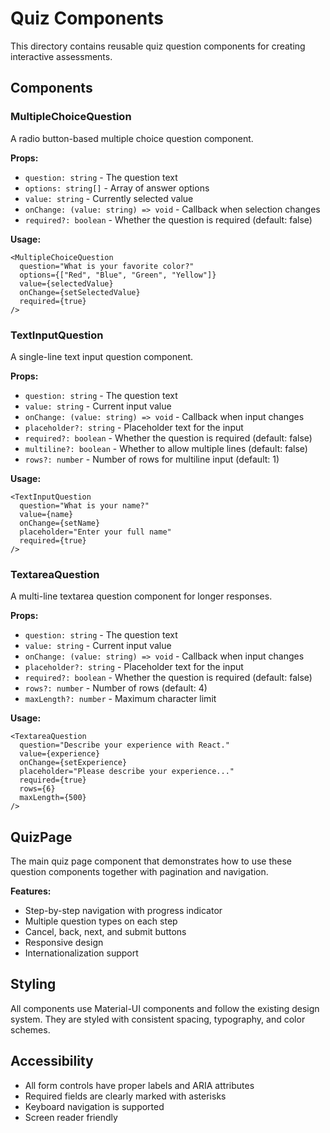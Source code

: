 # Quiz Components

This directory contains reusable quiz question components for creating interactive assessments.

## Components

### MultipleChoiceQuestion
A radio button-based multiple choice question component.

**Props:**
- `question: string` - The question text
- `options: string[]` - Array of answer options
- `value: string` - Currently selected value
- `onChange: (value: string) => void` - Callback when selection changes
- `required?: boolean` - Whether the question is required (default: false)

**Usage:**
```tsx
<MultipleChoiceQuestion
  question="What is your favorite color?"
  options={["Red", "Blue", "Green", "Yellow"]}
  value={selectedValue}
  onChange={setSelectedValue}
  required={true}
/>
```

### TextInputQuestion
A single-line text input question component.

**Props:**
- `question: string` - The question text
- `value: string` - Current input value
- `onChange: (value: string) => void` - Callback when input changes
- `placeholder?: string` - Placeholder text for the input
- `required?: boolean` - Whether the question is required (default: false)
- `multiline?: boolean` - Whether to allow multiple lines (default: false)
- `rows?: number` - Number of rows for multiline input (default: 1)

**Usage:**
```tsx
<TextInputQuestion
  question="What is your name?"
  value={name}
  onChange={setName}
  placeholder="Enter your full name"
  required={true}
/>
```

### TextareaQuestion
A multi-line textarea question component for longer responses.

**Props:**
- `question: string` - The question text
- `value: string` - Current input value
- `onChange: (value: string) => void` - Callback when input changes
- `placeholder?: string` - Placeholder text for the input
- `required?: boolean` - Whether the question is required (default: false)
- `rows?: number` - Number of rows (default: 4)
- `maxLength?: number` - Maximum character limit

**Usage:**
```tsx
<TextareaQuestion
  question="Describe your experience with React."
  value={experience}
  onChange={setExperience}
  placeholder="Please describe your experience..."
  required={true}
  rows={6}
  maxLength={500}
/>
```

## QuizPage
The main quiz page component that demonstrates how to use these question components together with pagination and navigation.

**Features:**
- Step-by-step navigation with progress indicator
- Multiple question types on each step
- Cancel, back, next, and submit buttons
- Responsive design
- Internationalization support

## Styling
All components use Material-UI components and follow the existing design system. They are styled with consistent spacing, typography, and color schemes.

## Accessibility
- All form controls have proper labels and ARIA attributes
- Required fields are clearly marked with asterisks
- Keyboard navigation is supported
- Screen reader friendly
